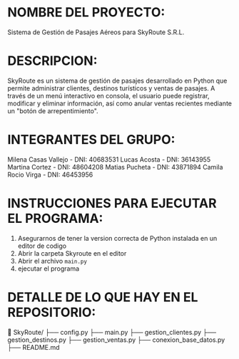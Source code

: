 # NOMBRE DEL PROYECTO:
Sistema de Gestión de Pasajes Aéreos para SkyRoute S.R.L.

# DESCRIPCION:
SkyRoute es un sistema de gestión de pasajes desarrollado en Python que 
permite administrar clientes, destinos turísticos y ventas de pasajes. 
A través de un menú interactivo en consola, el usuario puede registrar, modificar y eliminar información, 
así como anular ventas recientes mediante un "botón de arrepentimiento".

# INTEGRANTES DEL GRUPO:
Milena Casas Vallejo - DNI: 40683531
Lucas Acosta - DNI: 36143955
Martina Cortez - DNI: 48604208
Matias Pucheta - DNI: 43871894
Camila Rocio Virga - DNI: 46453956

# INSTRUCCIONES PARA EJECUTAR EL PROGRAMA:
1. Asegurarnos de tener la version correcta de Python instalada en un editor de codigo
2. Abrir la carpeta Skyroute en el editor
3. Abrir el archivo `main.py`
4. ejecutar el programa

# DETALLE DE LO QUE HAY EN EL REPOSITORIO:
📁 SkyRoute/
├── config.py
├── main.py
├── gestion_clientes.py
├── gestion_destinos.py
├── gestion_ventas.py
├── conexion_base_datos.py
├── README.md

